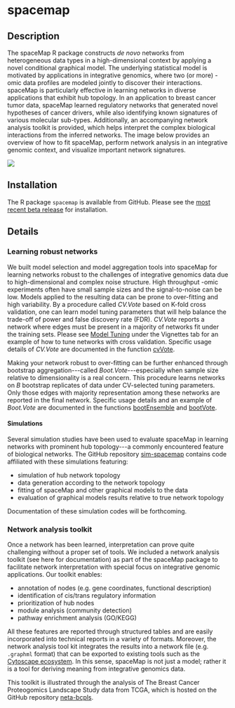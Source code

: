 spacemap
================

Description
-----------

The spaceMap R package constructs *de novo* networks from heterogeneous data types in a high-dimensional context by applying a novel conditional graphical model. The underlying statistical model is motivated by applications in integrative genomics, where two (or more) -omic data profiles are modeled jointly to discover their interactions. spaceMap is particularly effective in learning networks in diverse applications that exhibit hub topology. In an application to breast cancer tumor data, spaceMap learned regulatory networks that generated novel hypotheses of cancer drivers, while also identifying known signatures of various molecular sub-types. Additionally, an accompanying network analysis toolkit is provided, which helps interpret the complex biological interactions from the inferred networks. The image below provides an overview of how to fit spaceMap, perform network analysis in an integrative genomic context, and visualize important network signatures.

![](figures/flow-chart-4.png)

Installation
------------

The R package `spacemap` is available from GitHub. Please see the [most recent beta release](https://github.com/topherconley/spacemap/releases/tag/v0.45.0-beta) for installation.

Details
-------

### Learning robust networks

We built model selection and model aggregation tools into spaceMap for learning networks robust to the challenges of integrative genomics data due to high-dimensional and complex noise structure. High throughput -omic experiments often have small sample sizes and the signal-to-noise can be low. Models applied to the resulting data can be prone to over-fitting and high variability. By a procedure called *CV.Vote* based on K-fold cross validation, one can learn model tuning parameters that will help balance the trade-off of power and false discovery rate (FDR). *CV.Vote* reports a network where edges must be present in a majority of networks fit under the training sets. Please see [Model Tuning](https://topherconley.github.io/spacemap/articles/tune_sim1.html) under the Vignettes tab for an example of how to tune networks with cross validation. Specific usage details of *CV.Vote* are documented in the function [cvVote](https://topherconley.github.io/spacemap/reference/cvVote.html).

Making your network robust to over-fitting can be further enhanced through bootstrap aggregation---called *Boot.Vote*---especially when sample size relative to dimensionality is a real concern. This procedure learns networks on *B* bootstrap replicates of data under CV-selected tuning parameters. Only those edges with majority representation among these networks are reported in the final network. Specific usage details and an example of *Boot.Vote* are documented in the functions [bootEnsemble](https://topherconley.github.io/spacemap/reference/bootEnsemble.html) and [bootVote](https://topherconley.github.io/spacemap/reference/bootVote.html).

#### Simulations

Several simulation studies have been used to evaluate spaceMap in learning networks with prominent hub topology---a commonly encountered feature of biological networks. The GitHub repository [sim-spacemap](https://github.com/topherconley/sim-spacemap) contains code affiliated with these simulations featuring:

-   simulation of hub network topology
-   data generation according to the network topology
-   fitting of spaceMap and other graphical models to the data
-   evaluation of graphical models results relative to true network topology

Documentation of these simulation codes will be forthcoming.

### Network analysis toolkit

Once a network has been learned, interpretation can prove quite challenging without a proper set of tools. We included a network analysis toolkit (see here for documentation) as part of the spaceMap package to facilitate network interpretation with special focus on integrative genomic applications. Our toolkit enables:

-   annotation of nodes (e.g. gene coordinates, functional description)
-   identification of cis/trans regulatory information
-   prioritization of hub nodes
-   module analysis (community detection)
-   pathway enrichment analysis (GO/KEGG)

All these features are reported through structured tables and are easily incorporated into technical reports in a variety of formats. Moreover, the network analysis tool kit integrates the results into a network file (e.g. `.graphml` format) that can be exported to existing tools such as the [Cytoscape ecosystem](http://www.cytoscape.org/what_is_cytoscape.html). In this sense, spaceMap is not just a model; rather it is a tool for deriving meaning from integrative genomics data.

This toolkit is illustrated through the analysis of The Breast Cancer Proteogomics Landscape Study data from TCGA, which is hosted on the GitHub repository [neta-bcpls](https://topherconley.github.io/neta-bcpls/).
